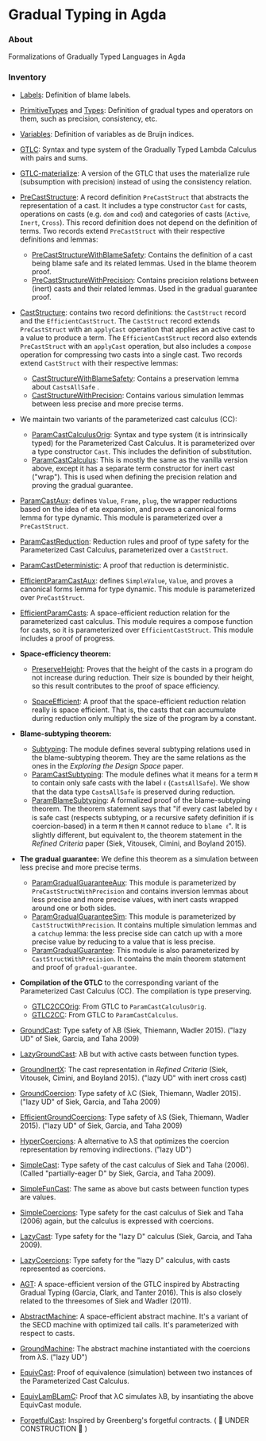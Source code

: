 # Gradual Typing in Agda

### About

Formalizations of Gradually Typed Languages in Agda

### Inventory

* [Labels](./Labels.agda): Definition of blame labels.

* [PrimitiveTypes](./PrimitiveTypes.agda) and [Types](./Types.agda):
   Definition of gradual types and operators on them, such as
   precision, consistency, etc.

* [Variables](./Variables.agda): Definition of variables as de
   Bruijn indices.

* [GTLC](./GTLC.agda): Syntax and type system of the Gradually
   Typed Lambda Calculus with pairs and sums.

* [GTLC-materialize](./GTLC-materialize.agda): A version of the
   GTLC that uses the materialize rule (subsumption with precision)
   instead of using the consistency relation.

* [PreCastStructure](./PreCastStructure.agda): A record
   definition `PreCastStruct` that abstracts the representation of a cast.
   It includes a type constructor `Cast` for casts, operations on casts
   (e.g. `dom` and `cod`) and categories of casts (`Active`, `Inert`,
   `Cross`). This record definition does not depend on the
   definition of terms. Two records extend `PreCastStruct` with their
   respective definitions and lemmas:

    - [PreCastStructureWithBlameSafety](./PreCastStructureWithBlameSafety.agda):
       Contains the definition of a cast being blame safe and its related lemmas.
       Used in the blame theorem proof.
    - [PreCastStructureWithPrecision](./PreCastStructureWithPrecision.agda):
       Contains precision relations between (inert) casts and their related lemmas.
       Used in the gradual guarantee proof.

* [CastStructure](./CastStructure.agda): contains two
   record definitions: the `CastStruct` record and the
   `EfficientCastStruct`. The `CastStruct` record extends
   `PreCastStruct` with an `applyCast` operation that applies
   an active cast to a value to produce a term.
   The `EfficientCastStruct` record also extends
   `PreCastStruct` with an `applyCast` operation,
   but also includes a `compose` operation for compressing
   two casts into a single cast. Two records extend `CastStruct` with their
   respective lemmas:

    - [CastStructureWithBlameSafety](./CastStructureWithBlameSafety.agda):
       Contains a preservation lemma about `CastsAllSafe` .
    - [CastStructureWithPrecision](./CastStructureWithPrecision.agda):
        Contains various simulation lemmas between less precise and more precise
        terms.

* We maintain two variants of the parameterized cast calculus (CC):

    - [ParamCastCalculusOrig](./ParamCastCalculusOrig.agda): Syntax and type
       system (it is intrinsically typed) for the Parameterized Cast
       Calculus. It is parameterized over a type constructor `Cast`. This
       includes the definition of substitution.
    - [ParamCastCalculus](./ParamCastCalculus.agda): This is mostly
       the same as the vanilla version above, except it has a separate
       term constructor for inert cast ("wrap"). This is used when defining
       the precision relation and proving the gradual guarantee.

* [ParamCastAux](./ParamCastAux): defines `Value`, `Frame`,
   `plug`, the wrapper reductions based on the idea of eta expansion,
   and proves a canonical forms lemma for type dynamic.
   This module is parameterized over a `PreCastStruct`.

* [ParamCastReduction](./ParamCastReduction.agda): Reduction
   rules and proof of type safety for the Parameterized Cast
   Calculus, parameterized over a `CastStruct`.

* [ParamCastDeterministic](./ParamCastDeterministic.agda):
   A proof that reduction is deterministic.

* [EfficientParamCastAux](./EfficientParamCastAux.agda): defines
   `SimpleValue`, `Value`, and proves a canonical forms lemma for type
   dynamic. This module is parameterized over `PreCastStruct`.

* [EfficientParamCasts](./EfficientParamCasts.agda): A
   space-efficient reduction relation for the parameterized cast
   calculus. This module requires a compose function for casts, so it
   is parameterized over `EfficientCastStruct`.  This module includes
   a proof of progress.

* **Space-efficiency theorem:**

    - [PreserveHeight](./PreserveHeight.agda): Proves that the height
       of the casts in a program do not increase during reduction.  Their
       size is bounded by their height, so this result contributes to the
       proof of space efficiency.

    - [SpaceEfficient](./SpaceEfficient.agda): A proof that the
       space-efficient reduction relation really is space efficient.  That
       is, the casts that can accumulate during reduction only multiply
       the size of the program by a constant.

* **Blame-subtyping theorem:**

    - [Subtyping](./Subtyping.agda): The module defines several subtyping
      relations used in the blame-subtyping theorem. They are the same
      relations as the ones in the _Exploring the Design Space_ paper.
    - [ParamCastSubtyping](./ParamCastSubtyping.agda): The module defines
       what it means for a term `M` to contain only safe casts with the
       label `ℓ` (`CastsAllSafe`). We show that the data type `CastsAllSafe`
       is preserved during reduction.
    - [ParamBlameSubtyping](./ParamBlameSubtyping.agda): A formalized
       proof of the blame-subtyping theorem. The theorem statement says
       that "if every cast labeled by `ℓ` is safe cast (respects subtyping,
       or a recursive safety definition if is coercion-based) in a term `M`
       then `M` cannot reduce to `blame ℓ`". It is slightly different,
       but equivalent to, the theorem statement in the _Refined Criteria_
       paper (Siek, Vitousek, Cimini, and Boyland 2015).

* **The gradual guarantee:** We define this theorem as a simulation between 
   less precise and more precise terms.
   
    - [ParamGradualGuaranteeAux](./ParamGradualGuaranteeAux.agda):
       This module is parameterized by `PreCastStructWithPrecision` and 
       contains inversion lemmas about less precise and more precise values,
       with inert casts wrapped around one or both sides.
    - [ParamGradualGuaranteeSim](./ParamGradualGuaranteeSim.agda):
       This module is parameterized by `CastStructWithPrecision`.
       It contains multiple simulation lemmas and a `catchup` lemma:
       the less precise side can catch up with a more precise value by 
       reducing to a value that is less precise.
    - [ParamGradualGuarantee](./ParamGradualGuarantee.agda):
       This module is also parameterized by `CastStructWithPrecision`.
       It contains the main theorem statement and proof of `gradual-guarantee`.

*  **Compilation of the GTLC** to the corresponding variant of the
   Parameterized Cast Calculus (CC). The compilation is type preserving.
   
    - [GTLC2CCOrig](./GTLC2CCOrig.agda): From GTLC to `ParamCastCalculusOrig`.
    - [GTLC2CC](./GTLC2CC.agda): From GTLC to `ParamCastCalculus`.

* [GroundCast](./GroundCast.agda): Type safety of λB (Siek,
   Thiemann, Wadler 2015). ("lazy UD" of Siek, Garcia, and Taha 2009)

* [LazyGroundCast](./GroundCast.agda): λB but with active casts
   between function types.

* [GroundInertX](./GroundInertX.agda): The cast representation in
   _Refined Criteria_ (Siek, Vitousek, Cimini, and Boyland 2015).
   ("lazy UD" with inert cross cast)

* [GroundCoercion](./GroundCast.agda): Type safety of λC (Siek,
   Thiemann, Wadler 2015). ("lazy UD" of Siek, Garcia, and Taha 2009)

* [EfficientGroundCoercions](./EfficientGroundCoercions.agda):
   Type safety of λS (Siek, Thiemann, Wadler 2015).
   ("lazy UD" of Siek, Garcia, and Taha 2009)

* [HyperCoercions](./HyperCoercions.agda): A alternative to
   λS that optimizes the coercion representation by removing
   indirections. ("lazy UD")

* [SimpleCast](./SimpleCast.agda): Type safety of the cast
   calculus of Siek and Taha (2006). (Called "partially-eager D" by
   Siek, Garcia, and Taha 2009).

* [SimpleFunCast](./SimpleFunCast.agda): The same as above but
   casts between function types are values.

* [SimpleCoercions](./SimpleCoercions.agda): Type safety for the
   cast calculus of Siek and Taha (2006) again, but the calculus is
   expressed with coercions.

* [LazyCast](./LazyCast.agda): Type safety for the "lazy D"
   calculus (Siek, Garcia, and Taha 2009).

* [LazyCoercions](./LazyCoercions.agda): Type safety for the
   "lazy D" calculus, with casts represented as coercions.

* [AGT](./AGT.agda): A space-efficient version of the GTLC
   inspired by Abstracting Gradual Typing (Garcia, Clark, and Tanter
   2016).  This is also closely related to the threesomes of Siek and
   Wadler (2011).

* [AbstractMachine](./AbstractMachine.agda): A space-efficient
   abstract machine. It's a variant of the SECD machine with optimized
   tail calls. It's parameterized with respect to casts.

* [GroundMachine](./GroundMachine.agda): The abstract machine
   instantiated with the coercions from λS. ("lazy UD")

* [EquivCast](./EquivCast.agda): Proof of equivalence (simulation)
   between two instances of the Parameterized Cast Calculus.

* [EquivLamBLamC](./EquivLamBLamC.agda): Proof that
   λC simulates λB, by insantiating the above EquivCast module.

* [ForgetfulCast](./ForgetfulCast.agda): Inspired by Greenberg's
   forgetful contracts. ( 🚧 UNDER CONSTRUCTION 🚧 )
